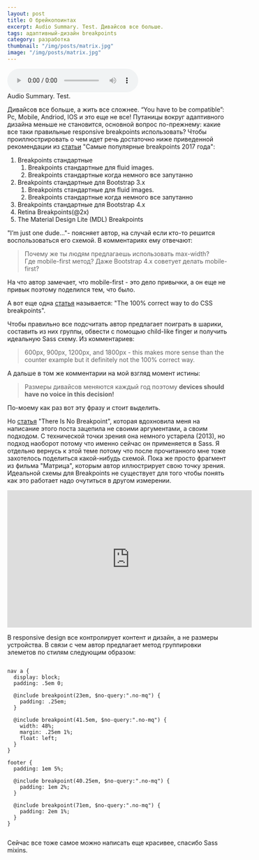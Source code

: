 ```yaml
---
layout: post
title: О брейкопоинтах
excerpt: Audio Summary. Test. Дивайсов все больше.
tags: адаптивный-дизайн breakpoints
category: разработка
thumbnail: "/img/posts/matrix.jpg"
image: "/img/posts/matrix.jpg"
---
```



 <audio src="/media/article1.ogg" controls="controls" preload="auto">
</audio>
<div class="article-media-caption"><figcaption>Audio Summary. Test. </figcaption> </div>

Дивайсов все больше, а жить все сложнее. “You have to be compatible”: Pc, Mobile, Andriod, IOS и это еще не все! Путаницы вокруг адаптивного дизайна меньше не становится, основной вопрос по-прежнему: какие все таки правильные responsive breakpoints использовать?
Чтобы проиллюстрировать о чем идет речь достаточно ниже приведенной рекомендации из [статьи](https://medium.com/@uiuxlab/the-most-used-responsive-breakpoints-in-2017-of-mine-9588e9bd3a8a) "Самые популярные breakpoints 2017 года":
1. Breakpoints стандартные 
    1. Breakpoints стандартные для fluid images.
    2. Breakpoints стандартные когда немного все запутанно
2. Breakpoints стандартные для  Bootstrap 3.x
    1. Breakpoints стандартные для fluid images.
    2. Breakpoints стандартные когда немного все запутанно
3. Breakpoints стандартные для  Bootstrap 4.x
4. Retina Breakpoints(@2x)
5. The Material Design Lite (MDL) Breakpoints 

"I’m just one dude..."- поясняет автор, на случай если кто-то решится воспользоваться его схемой. В комментариях ему  отвечают:
> Почему же ты людям предлагаешь использовать max-width? Где mobile-first метод? Даже Bootstrap 4.x советует делать mobile-first?

На что автор замечает, что mobile-first - это дело привычки, а он еще не привык поэтому поделился тем, что было.


А вот еще одна [статья](https://medium.freecodecamp.org/the-100-correct-way-to-do-css-breakpoints-88d6a5ba1862) называется: "The 100% correct way to do CSS breakpoints".

Чтобы правильно все подсчитать автор предлагает поиграть в шарики, составить из них группы, обвести с помощью child-like finger и получить идеальную Sass схему.  Из комментариев:

> 600px, 900px, 1200px, and 1800px - this makes more sense than the counter example but it definitely not the 100% correct way. 

А дальше в том же комментарии на мой взгляд момент истины: 

> Размеры  дивайсов меняются каждый год поэтому <b>devices should have no voice in this decision!</b>

По-моему как раз вот эту фразу и стоит выделить.

Но [статья](https://seesparkbox.com/foundry/there_is_no_breakpoint) "There Is No Breakpoint", которая вдохновила меня на написание этого поста зацепила не своими аргументами, а своим подходом.  С технической точки зрения она немного устарела (2013), но подход наоборот потому что именно сейчас он применяется в Sass. Я отдельно вернусь к этой теме потому что после прочитанного мне тоже захотелось поделиться какой-нибудь схемой. Пока же просто фрагмент из фильма "Матрица", которым автор иллюстрирует свою точку зрения. Идеальной схемы для Breakpoints не существует для того чтобы понять как это работает надо очутиться в другом измерении. 

<iframe class="center-media page-media" width="560" height="315" src="https://www.youtube.com/embed/TbYirSi08m4" frameborder="0" allow="autoplay; encrypted-media" allowfullscreen></iframe>

В responsive design все контролирует контент и дизайн, а не размеры устройства. В связи с чем автор предлагает метод группировки элеметов по стилям следующим образом:

<pre class="prettyprint pre-scrollable"><code>
nav a {
  display: block;
  padding: .5em 0;

  @include breakpoint(23em, $no-query:".no-mq") {
    padding: .25em;
  }

  @include breakpoint(41.5em, $no-query:".no-mq") {
    width: 48%;
    margin: .25em 1%;
    float: left;
  }
}

footer {
  padding: 1em 5%;

  @include breakpoint(40.25em, $no-query:".no-mq") {
    padding: 1em 2%;
  }

  @include breakpoint(71em, $no-query:".no-mq") {
    padding: 2em 1%;
  }
}

</code></pre>

Сейчас все тоже самое можно написать еще красивее, спасибо Sass mixins.




